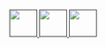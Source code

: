 <img src="">
<p></p>

<div style="margin: 10;">
  <a href="">
    <img height="50" src="">
  </a>
  <a href="">
    <img height="50" src="">
  </a>
  <a href="">
    <img height="50" src="">
  </a>
</div>
